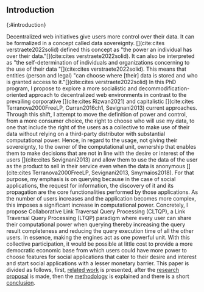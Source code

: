 ## Introduction
{:#introduction}

Decentralized web initiatives give users more control over their data.
It can be formalized in a concept called data sovereignty. [](cite:cites verstraete2022solid) defined this concept as 
"the power an individual has over their data."[](cite:cites verstraete2022solid).
It can also be interpreted as "the self-determination of 
individuals and organizations concerning to the use of their data "[](cite:cites verstraete2022solid).
This means that entities (person and legal)
"can choose where [their] data is stored and who is granted access to it."[](cite:cites verstraete2022solid)
In this PhD program, I propose to explore a more socialistic and decommodification-oriented approach
to decentralized web environments in contrast to the prevailing  corporative [](cite:cites Rizwan2021)
and capitalistic [](cite:cites Terranova2000FreeLP, Curran2016ch1, Sevignani2013) current approaches.
Through this shift, I attempt to move the definition of power and control, from a more consumer choice,
the right to choose who will use my data,
to one that include the right of the users as a collective to make use of their data without relying on
a third-party distributor with substantial computational power.
Hence, in regard to the usage, not giving their sovereignty,
to the owner of the computational unit,
ownership that enables them to make decisions that are not in line with the desire or interest of the users [](cite:cites Sevignani2013)
and allow them to use the data of the user as the product to sell in their service even when the data
is anonymous [](cite:cites Terranova2000FreeLP, Sevignani2013, Smyrnaios2018).
For that purpose, my emphasis is on querying because in the case of social applications, the request for information, the discovery of it
and its propagation are the core functionalities performed by those applications.
As the number of users increases and the application becomes more complex, this imposes a significant increase in computational power.
Concretely, I propose Collaborative Link Traversal Query Processing (CLTQP),
a Link Traversal Query Processing (LTQP) paradigm where every user can share
their computational power when querying thereby increasing the query result completeness
and reducing the query execution time of all the other users. 
In essence, making the engines act as one powerful unit. 
With this collective participation, 
it would be possible at little cost to provide a more democratic economic base from which
users could have more power to choose features for social applications that cater to their
desire and interest and start social applications with a lesser monetary barrier.
This paper is divided as follows, first,
[related work](#litterature_review) is presented,
after the [research proposal](#proposal) is made,
then the [methodology](#evaluation) is explained and there is a short [conclusion](#conclusion).




<!-- 
* Problem statement
    * what is the problem that you are trying to solve? Importance: Why is this problem important and for whom? Who will benefit and who should care? What is the impact of solving this problem (for the research community, or society in general).
* Related work 
    * Has a solution to this problem been attempted before and how? If not, have research efforts tried or solved similar problems? What can you learn from these efforts? If you are addressing an existing problem, what are the limitations of current solutions? What are you adding that is novel? Why?
* Research question(s) and hypotheses 
    * What hypotheses do you make in formulating your solution? What are the questions you need to answer in order to solve the problem? Are there boundary cases you plan to exclude or assumptions you base on?
* Preliminary results 
    * What research methods did you follow in your proposal? Have you produced any results so far?
* Evaluation
    * How do you know you’ve answered your question(s)? What are the methods you apply to test your hypotheses? Have you identified criteria to measure the degree of success of your solution?
* Reflection and future work: Are there any limitations in your approach? What are your planned next steps to complete your investigation?

-->